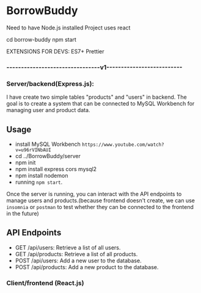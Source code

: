 # BorrowBuddy

Need to have Node.js installed
Project uses react

cd borrow-buddy
npm start

EXTENSIONS FOR DEVS:
ES7+
Prettier


### --------------------------------v1--------------------------

### Server/backend(Express.js):
I have create two simple tables "products" and "users" in backend. The goal is to create a system that can be connected to MySQL Workbench for managing user and product data.

## Usage
- install MySQL Workbench `https://www.youtube.com/watch?v=u96rVINbAUI`
- cd ../BorrowBuddy/server
- npm init
- npm install express cors mysql2 
- npm install nodemon 
- running `npm start`. 

Once the server is running, you can interact with the API endpoints to manage users and products.(because frontend doesn't create, we can use `insomnia` or `postman` to test whether they can be connected to the frontend in the future)


## API Endpoints
- GET /api/users: Retrieve a list of all users.
- GET /api/products: Retrieve a list of all products.
- POST /api/users: Add a new user to the database.
- POST /api/products: Add a new product to the database.


### Client/frontend (React.js)